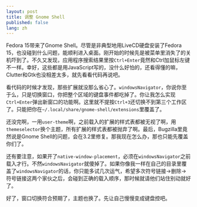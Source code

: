 ```yaml
---
layout: post
title: 调整 Gnome Shell
published: false
lang: zh
---
```



Fedora 15带来了Gnome Shell。尽管是非典型地用LiveCD硬盘安装了Fedora 15，也没碰到什么问题，能顺利进入桌面。刚开始的时候先是被菜单里消失了的关机吓到了。不久又发现，应用程序搜索结果里按``Ctrl+Enter``竟然和Ctrl加鼠标左键不一样。幸好，这些都是用JavaScript写的，没什么好怕的，还看得懂的嘛，Clutter和Gtk也没相差太多，就先看看代码再说吧。

看代码的时候才发现，那些扩展就没那么省心了。``windowsNavigator``，你说你至于么，只是切换窗口，你把整个区域的键盘事件都吃掉了。你让我怎么实现``Ctrl+Enter``弹出新窗口的功能啊。这里就不提按``Ctrl+3``还切换不到第三个工作区了。只能把你在``~/.local/share/gnome-shell/extensions``里覆盖了。

还没完啊，一用``user-theme``啊，之前载入的扩展的样式表都被无视了啊，用``themeselector``换个主题，所有扩展的样式表都被抛弃了啊。最后，Bugzilla里竟然说是Gnome Shell的问题，会在3.2里修复。那我现在怎么办，那也只能先覆盖你们了。

还有要注意，如果开了``native-window-placement``，必须在``windowsNavigator``之前载入才行。不然``windowsNavigator``就傻掉了。如果你像我一样在自己的目录里覆盖了``windowsNavigator``的话，你只能多试几次运气，希望多次符号链接->删除->符号链接这两个家伙之后，会碰到正确的载入顺序，那时候就请他们站住别动就好了。

好了，窗口切换符合预期了，主题也换了。先让自己慢慢变成键盘控吧。
